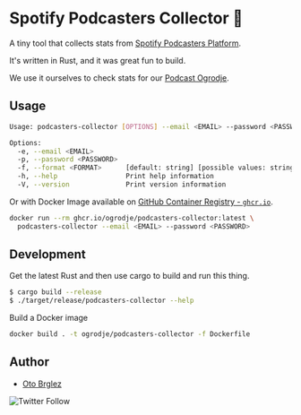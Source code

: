 # Spotify Podcasters Collector 🦀

A tiny tool that collects stats from [Spotify Podcasters Platform](https://podcasters.spotify.com/).

It's written in Rust, and it was great fun to build.

We use it ourselves to check stats for our [Podcast Ogrodje](https://anchor.fm/ogrodje).

## Usage

```bash
Usage: podcasters-collector [OPTIONS] --email <EMAIL> --password <PASSWORD>

Options:
  -e, --email <EMAIL>
  -p, --password <PASSWORD>
  -f, --format <FORMAT>      [default: string] [possible values: string, json, csv]
  -h, --help                 Print help information
  -V, --version              Print version information
```

Or with Docker Image available on [GitHub Container Registry - `ghcr.io`][ghcr-podcasters-collector].

```bash
docker run --rm ghcr.io/ogrodje/podcasters-collector:latest \
  podcasters-collector --email <EMAIL> --password <PASSWORD>
```

## Development

Get the latest Rust and then use cargo to build and run this thing.

```bash
$ cargo build --release
$ ./target/release/podcasters-collector --help
```

Build a Docker image

```bash
docker build . -t ogrodje/podcasters-collector -f Dockerfile
```

## Author

- [Oto Brglez](https://github.com/otobrglez)

![Twitter Follow](https://img.shields.io/twitter/follow/otobrglez?style=social)

[ghcr-podcasters-collector]: https://github.com/ogrodje/podcasters-collector/pkgs/container/podcasters-collector

